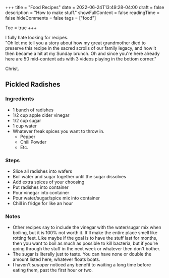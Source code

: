 +++
title = "Food Recipes"
date = 2022-06-24T13:49:28-04:00
draft = false
description = "How to make stuff."
showFullContent = false
readingTime = false
hideComments = false
tags = ["food"]

Toc = true
+++

I fully hate looking for recipes.  
"Oh let me tell you a story about how my great grandmother died to preserve this recipe in the 
sacred scrolls of our family legacy, and how it then became a hit at my Sunday brunch. Oh and since you're here 
already here are 50 mid-content ads with 3 videos playing in the bottom corner."

Christ. 

## Pickled Radishes

### Ingredients 
- 1 bunch of radishes
- 1/2 cup apple cider vinegar
- 1/2 cup sugar
- 1 cup water 
- Whatever freak spices you want to throw in. 
    - Pepper
    - Chili Powder
    - Etc. 

### Steps 
- Slice all radishes into wafers
- Boil water and sugar together until the sugar dissolves
- Add extra spices of your choosing
- Put radishes into container
- Pour vinegar into container
- Pour water/sugar/spice mix into container 
- Chill in fridge for like an hour 

### Notes 
- Other recipes say to include the vinegar with the water/sugar mix when boiling, but it is 100% not worth it.
  It'll make the entire place smell like rotting feet. 
  Like maybe if the goal is to have the stuff last for months, then you want to boil as much as possible to kill 
  bacteria, but if you're going through the stuff in the next week or whatever then don't bother. 
- The sugar is literally just to taste. You can have none or double the amount listed here, whatever floats boats. 
- I haven't *suuuper* noticed any benefit to waiting a long time before eating them, past the first hour or two. 
